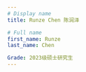 ```yaml
---
# Display name
title: Runze Chen 陈润泽

# Full name
first_name: Runze
last_name: Chen

Grade: 2023级硕士研究生
---
```

